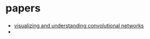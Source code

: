 # papers

###  
* [visualizing and understanding convolutional networks](http://xxx.itp.ac.cn/pdf/1311.2901.pdf)
* 